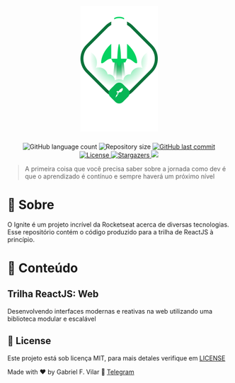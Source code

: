 <h1 align="center">
    <img alt="Ignite ReactJS" title="Ignite ReactJS" src="./.github/ignite.png" />
</h1>

<p align="center">
  <img alt="GitHub language count" src="https://img.shields.io/github/languages/count/cogumm/Ignite?color=%2304D361">

  <img alt="Repository size" src="https://img.shields.io/github/repo-size/cogumm/Ignite">

  <a href="https://github.com/cogumm/Ignite/commits/master">
    <img alt="GitHub last commit" src="https://img.shields.io/github/last-commit/cogumm/Ignite">
  </a>

  <a href="https://cogumm.mit-license.org/">
    <img alt="License" src="https://img.shields.io/badge/license-MIT-brightgreen">
  </a>

   <a href="https://github.com/cogumm/Ignite/stargazers">
    <img alt="Stargazers" src="https://img.shields.io/github/stars/cogumm/Ignite?style=social">
  </a>

  <a href="https://www.linkedin.com/in/cogumm/">
    <img src="https://img.shields.io/badge/LinkedIn-blue?style=flat&logo=linkedin&labelColor=blue">
  </a>
</p>

> A primeira coisa que você precisa saber sobre a jornada como dev é que o aprendizado é contínuo e sempre haverá um próximo nível

# 🚀 Sobre

O Ignite é um projeto incrível da Rocketseat acerca de diversas tecnologias. Esse repositório contém o código produzido para a trilha de ReactJS à princípio.

# 📑 Conteúdo

## Trilha **ReactJS**: Web

Desenvolvendo interfaces modernas e reativas na web utilizando uma biblioteca modular e escalável


## :memo: License

Este projeto está sob licença MIT, para mais detales verifique em [LICENSE][license]

Made with ♥ by Gabriel F. Vilar :wave: [Telegram][telegram]

[telegram]: https://t.me/CoGUMm
[license]: https://cogumm.mit-license.org/